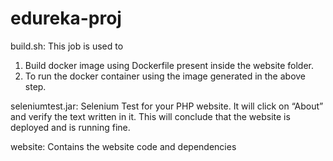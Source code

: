 # edureka-proj

build.sh:
  This job is used to 
  1) Build docker image using Dockerfile present inside the website folder.
  2) To run the docker container using the image generated in the above step.
  
 seleniumtest.jar:
   Selenium Test for your PHP website. 
   It will click on “About” and verify the text written in it. This will conclude that the website is deployed and is running fine.
   
  website:
    Contains the website code and dependencies
